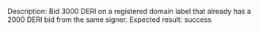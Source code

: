 Description: Bid 3000 DERI on a registered domain label that already has a 2000 DERI bid from the same signer.
Expected result: success